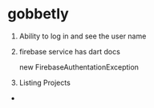 # gobbetly

1. Ability to log in and see the user name

2. firebase service has dart docs

    new FirebaseAuthentationException
        
3. Listing Projects
* 
  
